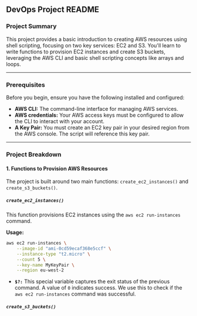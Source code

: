 ## DevOps Project README

### Project Summary

This project provides a basic introduction to creating AWS resources using shell scripting, focusing on two key services: EC2 and S3. You'll learn to write functions to provision EC2 instances and create S3 buckets, leveraging the AWS CLI and basic shell scripting concepts like arrays and loops.

---

### Prerequisites

Before you begin, ensure you have the following installed and configured:

- **AWS CLI:** The command-line interface for managing AWS services.
- **AWS credentials:** Your AWS access keys must be configured to allow the CLI to interact with your account.
- **A Key Pair:** You must create an EC2 key pair in your desired region from the AWS console. The script will reference this key pair.

---

### Project Breakdown

#### 1\. Functions to Provision AWS Resources

The project is built around two main functions: `create_ec2_instances()` and `create_s3_buckets()`.

##### **`create_ec2_instances()`**

This function provisions EC2 instances using the `aws ec2 run-instances` command.

**Usage:**

```bash
aws ec2 run-instances \
    --image-id "ami-0cd59ecaf368e5ccf" \
    --instance-type "t2.micro" \
    --count 5 \
    --key-name MyKeyPair \
    --region eu-west-2
```

- **`$?:`** This special variable captures the exit status of the previous command. A value of `0` indicates success. We use this to check if the `aws ec2 run-instances` command was successful.

##### **`create_s3_buckets()`**
